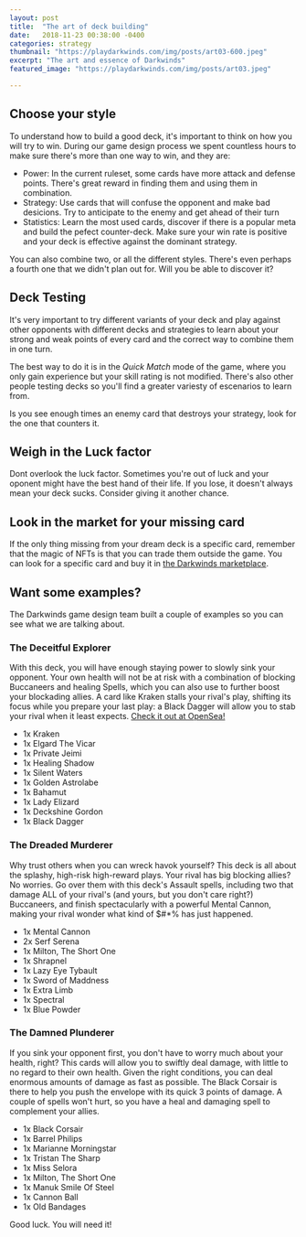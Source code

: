 ```yaml
---
layout: post
title:  "The art of deck building"
date:   2018-11-23 00:38:00 -0400
categories: strategy
thumbnail: "https://playdarkwinds.com/img/posts/art03-600.jpeg"
excerpt: "The art and essence of Darkwinds"
featured_image: "https://playdarkwinds.com/img/posts/art03.jpeg"

---
```


## Choose your style
To understand how to build a good deck, it's important to think on how you will try to win. During our game design process we spent countless hours to make sure there's more than one way to win, and they are:

* Power: In the current ruleset, some cards have more attack and defense points. There's great reward in finding them and using them in combination.
* Strategy: Use cards that will confuse the opponent and make bad desicions. Try to anticipate to the enemy and get ahead of their turn
* Statistics: Learn the most used cards, discover if there is a popular meta and build the pefect counter-deck. Make sure your win rate is positive and your deck is effective against the dominant strategy.

You can also combine two, or all the different styles. There's even perhaps a fourth one that we didn't plan out for. Will you be able to discover it?

## Deck Testing
It's very important to try different variants of your deck and play against other opponents with different decks and strategies to learn about your strong and weak points of every card and the correct way to combine them in one turn.

The best way to do it is in the *Quick Match* mode of the game, where you only gain experience but your skill rating is not modified. There's also other people testing decks so you'll find a greater variesty of escenarios to learn from.

Is you see enough times an enemy card that destroys your strategy, look for the one that counters it.

## Weigh in the Luck factor
Dont overlook the luck factor. Sometimes you're out of luck and your oponent might have the best hand of their life. If you lose, it doesn't always mean your deck sucks. Consider giving it another chance.

## Look in the market for your missing card
If the only thing missing from your dream deck is a specific card, remember that the magic of NFTs is that you can trade them outside the game. You can look for a specific card and buy it in <a href="https://opensea.io/category/darkwinds">the Darkwinds marketplace</a>.

## Want some examples?
The Darkwinds game design team built a couple of examples so you can see what we are talking about.

### The Deceitful Explorer
With this deck, you will have enough staying power to slowly sink your opponent. Your own health will not be at risk with a combination of blocking Buccaneers and healing Spells, which you can also use to further boost your blockading allies. A card like Kraken stalls your rival's play, shifting its focus while you prepare your last play: a Black Dagger will allow you to stab your rival when it least expects. <a href="https://opensea.io/bundles/the-deceitful-explorer-black-friday-sale">Check it out at OpenSea!</a>

- 1x Kraken
- 1x Elgard The Vicar
- 1x Private Jeimi
- 1x Healing Shadow
- 1x Silent Waters
- 1x Golden Astrolabe
- 1x Bahamut
- 1x Lady Elizard
- 1x Deckshine Gordon
- 1x Black Dagger

### The Dreaded Murderer
Why trust others when you can wreck havok yourself? This deck is all about the splashy, high-risk high-reward plays. Your rival has big blocking allies? No worries. Go over them with this deck's Assault spells, including two that damage ALL of your rival's (and yours, but you don't care right?) Buccaneers, and finish spectacularly with a powerful Mental Cannon, making your rival wonder what kind of $#*% has just happened.

- 1x Mental Cannon
- 2x Serf Serena
- 1x Milton, The Short One
- 1x Shrapnel
- 1x Lazy Eye Tybault
- 1x Sword of Maddness
- 1x Extra Limb
- 1x Spectral
- 1x Blue Powder

### The Damned Plunderer
If you sink your opponent first, you don't have to worry much about your health, right? This cards will allow you to swiftly deal damage, with little to no regard to their own health. Given the right conditions, you can deal enormous amounts of damage as fast as possible. The Black Corsair is there to help you push the envelope with its quick 3 points of damage. A couple of spells won't hurt, so you have a heal and damaging spell to complement your allies.

- 1x Black Corsair
- 1x Barrel Philips
- 1x Marianne Morningstar
- 1x Tristan The Sharp
- 1x Miss Selora
- 1x Milton, The Short One
- 1x Manuk Smile Of Steel
- 1x Cannon Ball
- 1x Old Bandages

Good luck. You will need it!